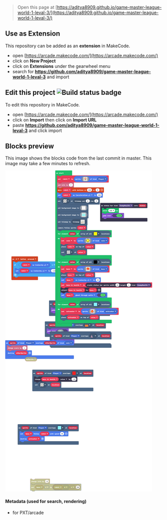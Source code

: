 


> Open this page at [https://aditya8909.github.io/game-master-league-world-1-leval-3/](https://aditya8909.github.io/game-master-league-world-1-leval-3/)

## Use as Extension

This repository can be added as an **extension** in MakeCode.

* open [https://arcade.makecode.com/](https://arcade.makecode.com/)
* click on **New Project**
* click on **Extensions** under the gearwheel menu
* search for **https://github.com/aditya8909/game-master-league-world-1-leval-3** and import

## Edit this project ![Build status badge](https://github.com/aditya8909/game-master-league-world-1-leval-3/workflows/MakeCode/badge.svg)

To edit this repository in MakeCode.

* open [https://arcade.makecode.com/](https://arcade.makecode.com/)
* click on **Import** then click on **Import URL**
* paste **https://github.com/aditya8909/game-master-league-world-1-leval-3** and click import

## Blocks preview

This image shows the blocks code from the last commit in master.
This image may take a few minutes to refresh.

![A rendered view of the blocks](https://github.com/aditya8909/game-master-league-world-1-leval-3/raw/master/.github/makecode/blocks.png)

#### Metadata (used for search, rendering)

* for PXT/arcade
<script src="https://makecode.com/gh-pages-embed.js"></script><script>makeCodeRender("{{ site.makecode.home_url }}", "{{ site.github.owner_name }}/{{ site.github.repository_name }}");</script>
